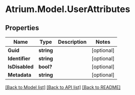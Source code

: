 # Atrium.Model.UserAttributes
## Properties

Name | Type | Description | Notes
------------ | ------------- | ------------- | -------------
**Guid** | **string** |  | [optional] 
**Identifier** | **string** |  | [optional] 
**IsDisabled** | **bool?** |  | [optional] 
**Metadata** | **string** |  | [optional] 

[[Back to Model list]](../README.md#documentation-for-models) [[Back to API list]](../README.md#documentation-for-api-endpoints) [[Back to README]](../README.md)


